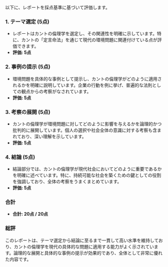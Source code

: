 以下に、レポートを採点基準に基づいて評価します。

### 1. テーマ選定 (5点)
- レポートはカントの倫理学を選定し、その関連性を明確に示しています。特に、カントの「定言命法」を通じて現代の環境問題に関連付けている点が評価できます。
- **評価: 5点**

### 2. 事例の提示 (5点)
- 環境問題を具体的な事例として提示し、カントの倫理学がどのように適用されるかを明確に説明しています。企業の行動を例に挙げ、普遍的な法則としての観点からの考察がなされています。
- **評価: 5点**

### 3. 考察の展開 (5点)
- カントの倫理学が環境問題に対してどのように影響を与えるかを論理的かつ批判的に展開しています。個人の選択や社会全体の意識に対する考察も含まれており、深い理解を示しています。
- **評価: 5点**

### 4. 結論 (5点)
- 結論部分では、カントの倫理学が現代社会においてどのように重要であるかを明確に述べています。特に、持続可能な社会を築くための鍵としての役割を強調しており、全体の考察をうまくまとめています。
- **評価: 5点**

### 合計
- **合計: 20点 / 20点**

### 総評
このレポートは、テーマ選定から結論に至るまで一貫して高い水準を維持しており、カントの倫理学を現代の具体的な問題に適用する能力がよく示されています。論理的な展開と具体的な事例の提示が効果的であり、全体として非常に優れた内容です。